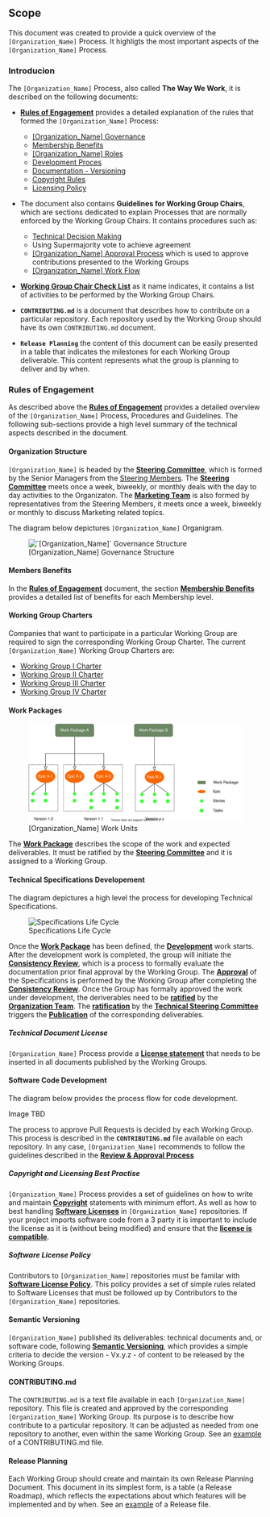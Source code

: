 ## Scope
This document was created to provide a quick overview of the `[Organization_Name]` Process. It highligts the most important aspects of the `[Organization_Name]` Process. 

### Introducion
The `[Organization_Name]` Process, also called **The Way We Work**, it is described on the following documents:
* **[Rules of Engagement](./Rules_of_Engagement.md)** provides a detailed explanation of the rules that formed the `[Organization_Name]` Process:
  * [[Organization_Name] Governance](./Rules_of_Engagement.md#governance)
  * [Membership Benefits](./Rules_of_Engagement.md#membership-benefits)
  * [[Organization_Name] Roles](./Rules_of_Engagement.md#what-to-expect-from-the-organizataion-roles)
  * [Development Proces](./Rules_of_Engagement.md#approval-process)
  * [Documentation - Versioning](./Rules_of_Engagement.md#documentation)
  * [Copyright Rules](./Rules_of_Engagement.md#copyright)
  * [Licensing Policy](./Rules_of_Engagement.md#licenses)

* The document also contains **Guidelines for Working Group Chairs**, which are sections dedicated to explain Processes that are normally enforced by the Working Group Chairs. It contains procedures such as:
  * [Technical Decision Making](./Rules_of_Engagement.md#technical-decision-making)
  * Using Supermajority vote to achieve agreement
  * [[Organization_Name] Approval Process](./Rules_of_Engagement.md#omp-approval-process) which is used to approve contributions presented to the Working Groups 
  * [[Organization_Name] Work Flow](./Rules_of_Engagement.md#github-flows)

* **[Working Group Chair Check List](./wg-chair-check-list.md)** as it name indicates, it contains a list of activities to be performed by the Working Group Chairs.

* **`CONTRIBUTING.md`** is a document that describes how to contribute on a particular repository. Each repository used by the Working Group should have its own `CONTRIBUTING.md` document.

* **`Release Planning`** the content of this document can be easily presented in a table that indicates the milestones for each Working Group deliverable. This content represents what the group is planning to deliver and by when.

### Rules of Engagement
As described above the **[Rules of Engagement](./Rules_of_Engagement.md)** provides a detailed overview of the `[Organization_Name]` Process, Procedures and Guidelines. 
The following sub-sections provide a high level summary of the technical aspects described in the document.

#### Organization Structure
`[Organization_Name]` is headed by the **[Steering Committee](./Rules_of_Engagement.md#steering-committee)**, which is formed by the Senior Managers from the [Steering Members](https://open-manufacturing.org/). The **[Steering Committee](./Rules_of_Engagement.md#steering-committee)** meets once a week, biweekly, or monthly deals with the day to day activities to the Organizaton.
The **[Marketing Team](./Rules_of_Engagement.md#marketing-team)** is also formed by representatives from the Steering Members, it meets once a week, biweekly or monthly to discuss Marketing related topics.

The diagram below depictures `[Organization_Name]` Organigram.
<figure>
	<img src="images/omp_governance.svg" alt="`[Organization_Name]` Governance Structure">
	<figcaption>[Organization_Name] Governance Structure</figcaption>
</figure>

#### Members Benefits
In the **[Rules of Engagement](./Rules_of_Engagement.md)** document, the section **[Membership Benefits](./Rules_of_Engagement.md#membership-benefits)** provides a detailed list of benefits for each Membership level.


#### Working Group Charters
Companies that want to participate in a particular Working Group are required to sign the corresponding Working Group Charter. The current `[Organization_Name]` Working Group Charters are:

* [Working Group I Charter]()
* [Working Group II Charter]()
* [Working Group III Charter]()
* [Working Group IV Charter]()

#### Work Packages
<figure>
	<img src="images/breakdown.svg" alt="[Organization_Name] Work Units">
	<figcaption>[Organization_Name] Work Units</figcaption>
</figure>

The **[Work Package](./Rules_of_Engagement.md#work-packages)** describes the scope of the work and expected deliverables. It must be ratified by the **[Steering Committee](./Rules_of_Engagement.md#steering-committee)** and it is assigned to a Working Group.

#### Technical Specifications Developement
The diagram depictures a high level the process for developing Technical Specifications.

<figure>
	<img src="images/life_cycle.svg" alt="Specifications Life Cycle">
	<figcaption>Specifications Life Cycle</figcaption>
</figure>

Once the **[Work Package](./Rules_of_Engagement.md#work-packages)** has been defined, the **[Development](./Rules_of_Engagement.md#work-flow-for-technical-specifications-development)** work starts. After the development work is completed, the group will initiate the **[Consistency Review](./Rules_of_Engagement.md#work-flow-for-technical-specifications-development)**, which is a process to formally evaluate the documentation prior final approval by the Working Group.
The **[Approval](./Rules_of_Engagement.md#omp-approval-process)** of the Specifications is performed by the Working Group after completing the **[Consistency Review](./Rules_of_Engagement.md#work-flow-for-technical-specifications-development)**.
Once the Group has formally approved the work under development, the deriverables need to be **[ratified](./Rules_of_Engagement.md#work-flow-for-technical-specifications-development)** by the **[Organization Team](./Rules_of_Engagement.md#organization-team)**. The **[ratification](./Rules_of_Engagement.md#work-flow-for-technical-specifications-development)** by the **[Technical Steering Committee](./Rules_of_Engagement.md#organization-team)** triggers the  **[Publication](./Rules_of_Engagement.md#work-flow-for-technical-specifications-development)** of the corresponding deliverables.

##### Technical Document License
`[Organization_Name]` Process provide a **[License statement](./Rules_of_Engagement.md#technical-document-license)** that needs to be inserted in all documents published by the Working Groups.

#### Software Code Development
The diagram below provides the process flow for code development.

Image TBD

The process to approve Pull Requests is decided by each Working Group. This process is described in the **`CONTRIBUTING.md`** file available on each repository. In any case, `[Organization_Name]` recommends to follow the guidelines described in the **[Review & Approval Process](./Rules_of_Engagement.md#[Organization_Name]-approval-process)**

##### Copyright and Licensing Best Practise
`[Organization_Name]` Process provides a set of guidelines on how to write and maintain **[Copyright](./Rules_of_Engagement.md#copyright)** statements with minimum effort. As well as how to best handling **[Software Licenses](./Rules_of_Engagement.md#licenses)** in `[Organization_Name]` repositories. If your project imports software code from a 3 party it is important to include the license as it is (without being modified) and ensure that the **[license is compatible](./Rules_of_Engagement.md#omp-software-license-policy)**.

##### Software License Policy
Contributors to `[Organization_Name]` repositories must be familar with **[Software License Policy](./Rules_of_Engagement.md#software-license-policy)**. This policy provides a set of simple rules related to Software Licenses that must be followed up by Contributors to the `[Organization_Name]` repositories.


#### Semantic Versioning
`[Organization_Name]` published its deliverables: technical documents and, or software code, following **[Semantic Versioning](./Rules_of_Engagement.md#semantic-versioning)**, which provides a simple criteria to decide the version - Vx.y.z - of content to be released by the Working Groups.

#### CONTRIBUTING.md
The `CONTRIBUTING.md` is a text file available in each `[Organization_Name]` repository. This file is created and approved by the corresponding `[Organization_Name]` Working Group. Its purpose is to describe how contribute to a particular repository. It can be adjusted as needed from one repository to another, even within the same Working Group. See an [example]() of a CONTRIBUTING.md file.

#### Release Planning
Each Working Group should create and maintain its own Release Planning Document. This document in its simplest form, is a table (a Release Roadmap), which reflects the expectations about which features will be implemented and by when. See an [example]() of a Release file.

